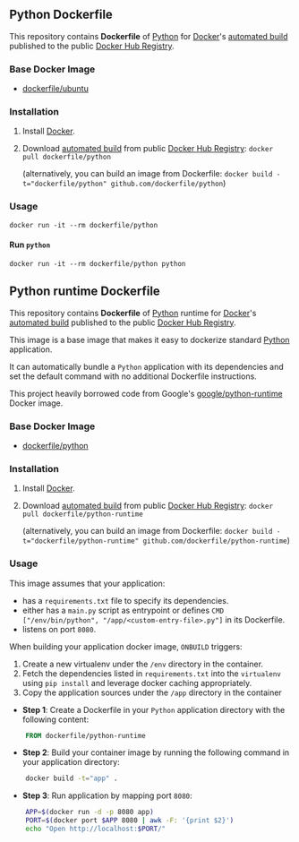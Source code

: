 ## Python Dockerfile


This repository contains **Dockerfile** of [Python](https://www.python.org/) for [Docker](https://www.docker.com/)'s [automated build](https://registry.hub.docker.com/u/dockerfile/python/) published to the public [Docker Hub Registry](https://registry.hub.docker.com/).


### Base Docker Image

* [dockerfile/ubuntu](http://dockerfile.github.io/#/ubuntu)


### Installation

1. Install [Docker](https://www.docker.com/).

2. Download [automated build](https://registry.hub.docker.com/u/dockerfile/python/) from public [Docker Hub Registry](https://registry.hub.docker.com/): `docker pull dockerfile/python`

   (alternatively, you can build an image from Dockerfile: `docker build -t="dockerfile/python" github.com/dockerfile/python`)


### Usage

    docker run -it --rm dockerfile/python

#### Run `python`

    docker run -it --rm dockerfile/python python
## Python runtime Dockerfile


This repository contains **Dockerfile** of [Python](https://www.python.org/) runtime for [Docker](https://www.docker.com/)'s [automated build](https://registry.hub.docker.com/u/dockerfile/python-runtime/) published to the public [Docker Hub Registry](https://registry.hub.docker.com/).

This image is a base image that makes it easy to dockerize standard [Python](https://www.python.org/) application.

It can automatically bundle a `Python` application with its dependencies and set the default command with no additional Dockerfile instructions.

This project heavily borrowed code from Google's [google/python-runtime](https://registry.hub.docker.com/u/google/python-runtime/) Docker image.


### Base Docker Image

* [dockerfile/python](http://dockerfile.github.io/#/python)


### Installation

1. Install [Docker](https://www.docker.com/).

2. Download [automated build](https://registry.hub.docker.com/u/dockerfile/python-runtime/) from public [Docker Hub Registry](https://registry.hub.docker.com/): `docker pull dockerfile/python-runtime`

   (alternatively, you can build an image from Dockerfile: `docker build -t="dockerfile/python-runtime" github.com/dockerfile/python-runtime`)


### Usage

This image assumes that your application:

* has a `requirements.txt` file to specify its dependencies.
* either has a `main.py` script as entrypoint or defines `CMD ["/env/bin/python", "/app/<custom-entry-file>.py"]` in its Dockerfile.
* listens on port `8080`.

When building your application docker image, `ONBUILD` triggers:

1. Create a new virtualenv under the `/env` directory in the container.
2. Fetch the dependencies listed in `requirements.txt` into the `virtualenv` using `pip install` and leverage docker caching appropriately.
3. Copy the application sources under the `/app` directory in the container

* **Step 1**: Create a Dockerfile in your `Python` application directory with the following content:

```dockerfile
    FROM dockerfile/python-runtime
```

* **Step 2**: Build your container image by running the following command in your application directory:

```sh
    docker build -t="app" .
```

* **Step 3**: Run application by mapping port `8080`:

```sh
    APP=$(docker run -d -p 8080 app)
    PORT=$(docker port $APP 8080 | awk -F: '{print $2}')
    echo "Open http://localhost:$PORT/"
```
